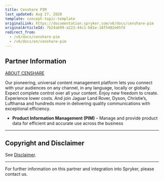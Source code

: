 ```yaml
---
title: Censhare PIM
last_updated: Aug 27, 2020
template: concept-topic-template
originalLink: https://documentation.spryker.com/v6/docs/censhare-pim
originalArticleId: 7b24ab99-a223-44c1-b81e-18f5402e05fd
redirect_from:
  - /v6/docs/censhare-pim
  - /v6/docs/en/censhare-pim
---
```


## Partner Information
[ABOUT CENSHARE](https://www.censhare.com/)

Our pioneering, universal content management platform lets you connect with your audiences on any channel, in any language, locally or globally. Expect complete control over all your content. Enjoy new freedom to create. Experience lower costs. And join Jaguar Land Rover, Dyson, Christie’s, Lufthansa and hundreds more in delivering quality communications with exceptional efficiency.

* **Product Information Management (PIM)** – Manage and provide product data for efficient and accurate use across the business

---

## Copyright and Disclaimer

See [Disclaimer](https://github.com/spryker/spryker-documentation).

---
For further information on this partner and integration into Spryker, please contact us.

<div class="hubspot-form js-hubspot-form" data-portal-id="2770802" data-form-id="163e11fb-e833-4638-86ae-a2ca4b929a41" id="hubspot-1"></div>

